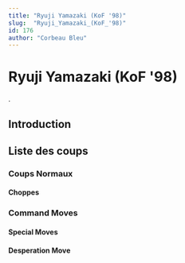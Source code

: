 ```yaml
---
title: "Ryuji Yamazaki (KoF '98)"
slug:  "Ryuji_Yamazaki_(KoF_'98)"
id: 176
author: "Corbeau Bleu"
---
```


# Ryuji Yamazaki (KoF '98)

.

## Introduction

## Liste des coups

### Coups Normaux

#### Choppes

### Command Moves

#### Special Moves

#### Desperation Move

